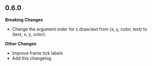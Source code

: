 
## 0.6.0

**Breaking Changes**

* Change the argument order for c.draw.text from (x, y, color, text) to (text, x, y, color).

**Other Changes**

* Improve frame tick labels
* Add this changelog

